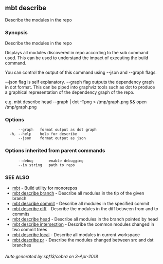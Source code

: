 ## mbt describe

Describe the modules in the repo

### Synopsis


Describe the modules in the repo

Displays all modules discovered in repo according to the sub command
used. This can be used to understand the impact of executing the build
command.

You can control the output of this command using --json and --graph flags.

--json flag is self explanatory.
--graph flag outputs the dependency graph in dot format. This can be piped
into graphviz tools such as dot to produce a graphical representation of
the dependency graph of the repo.

e.g.
mbt describe head --graph | dot -Tpng > /tmp/graph.png && open /tmp/graph.png


### Options

```
      --graph   format output as dot graph
  -h, --help    help for describe
      --json    format output as json
```

### Options inherited from parent commands

```
      --debug       enable debugging
      --in string   path to repo
```

### SEE ALSO
* [mbt](mbt.md)	 - Build utility for monorepos
* [mbt describe branch](mbt_describe_branch.md)	 - Describe all modules in the tip of the given branch
* [mbt describe commit](mbt_describe_commit.md)	 - Describe all modules in the specified commit
* [mbt describe diff](mbt_describe_diff.md)	 - Describe the modules in the diff between from and to commits
* [mbt describe head](mbt_describe_head.md)	 - Describe all modules in the branch pointed by head
* [mbt describe intersection](mbt_describe_intersection.md)	 - Describe the common modules changed in two commit trees
* [mbt describe local](mbt_describe_local.md)	 - Describe all modules in current workspace
* [mbt describe pr](mbt_describe_pr.md)	 - Describe the modules changed between src and dst branches

###### Auto generated by spf13/cobra on 3-Apr-2018
